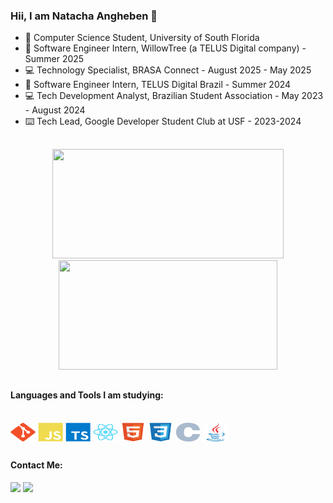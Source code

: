 ### Hii, I am Natacha Angheben 👋

- 🔭 Computer Science Student, University of South Florida
- 💼 Software Engineer Intern, WillowTree (a TELUS Digital company) - Summer 2025
- 💻 Technology Specialist, BRASA Connect - August 2025 - May 2025
- 💼 Software Engineer Intern, TELUS Digital Brazil - Summer 2024
- 💻 Tech Development Analyst, Brazilian Student Association - May 2023 - August 2024
- ⌨️ Tech Lead, Google Developer Student Club at USF - 2023-2024

##
<div align="center">
  <img height="175em" width="370em" src="https://github-readme-stats-virid-three-89.vercel.app/api?username=tachax&show_icons=true&theme=catppuccin_latte&rank_icon=github"/>
  <img height="175em" width="350em" src="https://github-readme-stats-virid-three-89.vercel.app/api/top-langs/?username=tachax&layout=compact&langs_count=7&theme=catppuccin_latte"/>
</div>

##

#### Languages and Tools I am studying:
<div style="display: inline_block"><br>
  <img align="center" alt="Tacha-Git" height="30" width="40" src="https://raw.githubusercontent.com/devicons/devicon/master/icons/git/git-original.svg">
  <img align="center" alt="Tacha-Js" height="30" width="40" src="https://raw.githubusercontent.com/devicons/devicon/master/icons/javascript/javascript-plain.svg">
  <img align="center" alt="Tacha-Ts" height="30" width="40" src="https://raw.githubusercontent.com/devicons/devicon/master/icons/typescript/typescript-plain.svg">
  <img align="center" alt="Tacha-React" height="30" width="40" src="https://raw.githubusercontent.com/devicons/devicon/master/icons/react/react-original.svg">
  <img align="center" alt="Tacha-HTML" height="30" width="40" src="https://raw.githubusercontent.com/devicons/devicon/master/icons/html5/html5-original.svg">
  <img align="center" alt="Tacha-CSS" height="30" width="40" src="https://raw.githubusercontent.com/devicons/devicon/master/icons/css3/css3-original.svg">
  <img align="center" alt="Tacha-CSS" height="30" width="40" src="https://raw.githubusercontent.com/devicons/devicon/master/icons/c/c-original.svg">
  <img align="center" alt="Tacha-CSS" height="30" width="40" src="https://raw.githubusercontent.com/devicons/devicon/master/icons/java/java-original.svg">
</div>

##

#### Contact Me:
 <div>
   <a href="https://www.linkedin.com/in/natachapangheben" target="_blank"><img src="https://img.shields.io/badge/-LinkedIn-%230077B5?style=for-the-badge&logo=linkedin&logoColor=white" target="_blank"></a>
    <a href = "mailto:npangheben@outlook.com"><img src="https://img.shields.io/badge/Email-0078D4?style=for-the-badge&logo=microsoft-outlook&logoColor=white" target="_blank"></a>
<!--     <a href = "https://portifolionat.netlify.app/media/Natacha-resume.pdf"><img src="https://img.shields.io/badge/-Resume-DD4B39?style=for-the-badge&logo=readdotcv&logoColor=white" target="_blank"></a> -->
 </div>

<!--
![Snake animation](https://github.com/tachax/tachax/blob/output/github-contribution-grid-snake.svg)
-->
